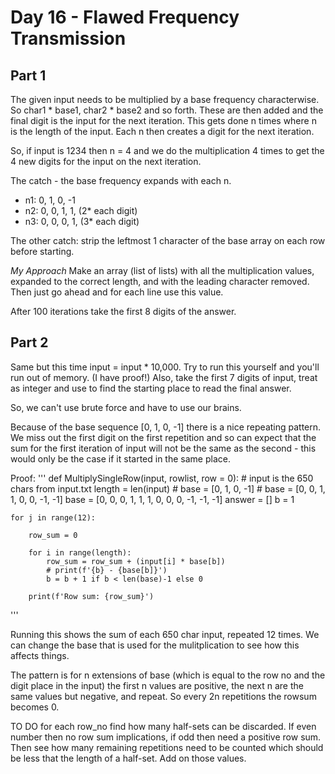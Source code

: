 # Day 16 - Flawed Frequency Transmission
## Part 1

The given input needs to be multiplied by a base frequency characterwise. So char1 * base1, char2 * base2 and so forth. These are then added and the final digit is the input for the next iteration. This gets done n times where n is the length of the input. Each n then creates a digit for the next iteration.

So, if input is 1234 then n = 4 and we do the multiplication 4 times to get the 4 new digits for the input on the next iteration.

The catch - the base frequency expands with each n.
 - n1: 0, 1, 0, -1
 - n2: 0, 0, 1, 1, (2* each digit)
 - n3: 0, 0, 0, 1, (3* each digit)

The other catch: strip the leftmost 1 character of the base array on each row before starting.

*My Approach*
Make an array (list of lists) with all the multiplication values, expanded to the correct length, and with the leading character removed. Then just go ahead and for each line use this value.

After 100 iterations take the first 8 digits of the answer.


## Part 2
Same but this time input = input * 10,000. Try to run this yourself and you'll run out of memory. (I have proof!)
Also, take the first 7 digits of input, treat as integer and use to find the starting place to read the final answer.

So, we can't use brute force and have to use our brains.

Because of the base sequence [0, 1, 0, -1] there is a nice repeating pattern. We miss out the first digit on the first repetition
and so can expect that the sum for the first iteration of input will not be the same as the second - this would only be the case
if it started in the same place.

Proof:
'''
def MultiplySingleRow(input, rowlist, row = 0):
    # input is the 650 chars from input.txt
    length = len(input)
    # base = [0, 1, 0, -1]
    # base = [0, 0, 1, 1, 0, 0, -1, -1]
    base = [0, 0, 0, 1, 1, 1, 0, 0, 0, -1, -1, -1]
    answer = []
    b = 1

    for j in range(12):

        row_sum = 0
        
        for i in range(length):
            row_sum = row_sum + (input[i] * base[b])
            # print(f'{b} - {base[b]}')
            b = b + 1 if b < len(base)-1 else 0

        print(f'Row sum: {row_sum}')
'''

Running this shows the sum of each 650 char input, repeated 12 times. We can change the base that is used for the mulitplication
to see how this affects things.

The pattern is for n extensions of base (which is equal to the row no and the digit place in the input) the first n values are positive, the next n are the same values but negative, and repeat. So every 2n repetitions the rowsum becomes 0.

TO DO
for each row_no find how many half-sets can be discarded. If even number then no row sum implications, if odd then need a positive
row sum. Then see how many remaining repetitions need to be counted which should be less that the length of a half-set. Add on those values.
